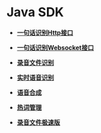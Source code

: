 # Java SDK<a name="sis_05_0042"></a>

-   **[一句话识别Http接口](一句话识别Http接口.md)**  

-   **[一句话识别Websocket接口](一句话识别Websocket接口.md)**  

-   **[录音文件识别](录音文件识别.md)**  

-   **[实时语音识别](实时语音识别.md)**  

-   **[语音合成](语音合成.md)**  

-   **[热词管理](热词管理.md)**  

-   **[录音文件极速版](录音文件极速版.md)**  


